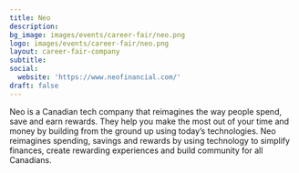 ```yaml
---
title: Neo
description: 
bg_image: images/events/career-fair/neo.png
logo: images/events/career-fair/neo.png
layout: career-fair-company
subtitle: 
social:
  website: 'https://www.neofinancial.com/'
draft: false
---
```

Neo is a Canadian tech company that reimagines the way people spend, save and earn rewards. They help you make the most out of your time and money by building from the ground up using today’s technologies. Neo reimagines spending, savings and rewards by using technology to simplify finances, create rewarding experiences and build community for all Canadians.